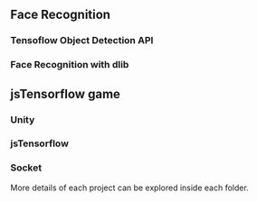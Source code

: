 ## Face Recognition 
### Tensoflow Object Detection API
### Face Recognition with dlib

## jsTensorflow game
### Unity
### jsTensorflow
### Socket


More details of each project can be explored inside each folder.
